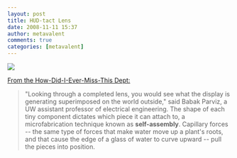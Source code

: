 ```yaml
---
layout: post
title: HUD-tact Lens
date: 2008-11-11 15:37
author: metavalent
comments: true
categories: [metavalent]
---
```

<p><a href="https://uwnews.washington.edu/ni/article.asp?articleID=39094"><img src="https://uwnews.org/images/newsreleases/2008/January/20080117_pid39104_aid39094_contactlenshand_w250.jpg" border="0" /></a></p><a href="https://uwnews.washington.edu/ni/article.asp?articleID=39094">From the How-Did-I-Ever-Miss-This Dept:</a><br /><blockquote>"Looking through a completed lens, you would see what the display is generating superimposed on the world outside," said Babak Parviz, a UW assistant professor of electrical engineering. The shape of each tiny component dictates which piece it can attach to, a microfabrication technique known as <b>self-assembly</b>. Capillary forces -- the same type of forces that make water move up a plant's roots, and that cause the edge of a glass of water to curve upward -- pull the pieces into position. </blockquote><a href="https://uwnews.washington.edu/ni/article.asp?articleID=39094"></a>

